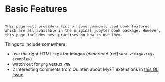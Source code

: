 # Basic Features

```{warning} Under Construction!

This page will provide a list of some commonly used book features which are all available in the original jupyter book package. However, this page includes best-practises on how to use them.
```

Things to include somewhere:
- use the right HTML tags for images (described {ref}`here <image-tag-example>`)
- watch out for `png` versus `PNG`
- 2 interesting comments from Quinten about MyST extensions in [this GL Issue](https://gitlab.tudelft.nl/mude/archive-2022/-/issues/25#note_163123)
